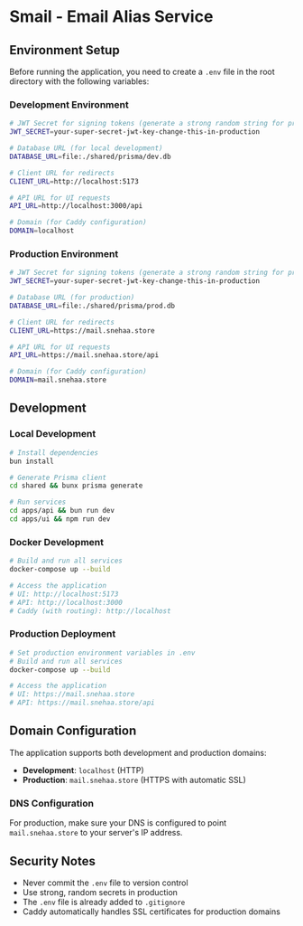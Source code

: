 # Smail - Email Alias Service

## Environment Setup

Before running the application, you need to create a `.env` file in the root directory with the following variables:

### Development Environment
```bash
# JWT Secret for signing tokens (generate a strong random string for production)
JWT_SECRET=your-super-secret-jwt-key-change-this-in-production

# Database URL (for local development)
DATABASE_URL=file:./shared/prisma/dev.db

# Client URL for redirects
CLIENT_URL=http://localhost:5173

# API URL for UI requests
API_URL=http://localhost:3000/api

# Domain (for Caddy configuration)
DOMAIN=localhost
```

### Production Environment
```bash
# JWT Secret for signing tokens (generate a strong random string for production)
JWT_SECRET=your-super-secret-jwt-key-change-this-in-production

# Database URL (for production)
DATABASE_URL=file:./shared/prisma/prod.db

# Client URL for redirects
CLIENT_URL=https://mail.snehaa.store

# API URL for UI requests
API_URL=https://mail.snehaa.store/api

# Domain (for Caddy configuration)
DOMAIN=mail.snehaa.store
```

## Development

### Local Development
```bash
# Install dependencies
bun install

# Generate Prisma client
cd shared && bunx prisma generate

# Run services
cd apps/api && bun run dev
cd apps/ui && npm run dev
```

### Docker Development
```bash
# Build and run all services
docker-compose up --build

# Access the application
# UI: http://localhost:5173
# API: http://localhost:3000
# Caddy (with routing): http://localhost
```

### Production Deployment
```bash
# Set production environment variables in .env
# Build and run all services
docker-compose up --build

# Access the application
# UI: https://mail.snehaa.store
# API: https://mail.snehaa.store/api
```

## Domain Configuration

The application supports both development and production domains:

- **Development**: `localhost` (HTTP)
- **Production**: `mail.snehaa.store` (HTTPS with automatic SSL)

### DNS Configuration

For production, make sure your DNS is configured to point `mail.snehaa.store` to your server's IP address.

## Security Notes

- Never commit the `.env` file to version control
- Use strong, random secrets in production
- The `.env` file is already added to `.gitignore`
- Caddy automatically handles SSL certificates for production domains 